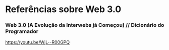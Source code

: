 # Referências sobre Web 3.0

### Web 3.0 (A Evolução da Interwebs já Começou) // Dicionário do Programador

https://youtu.be/WjL--R00GPQ
